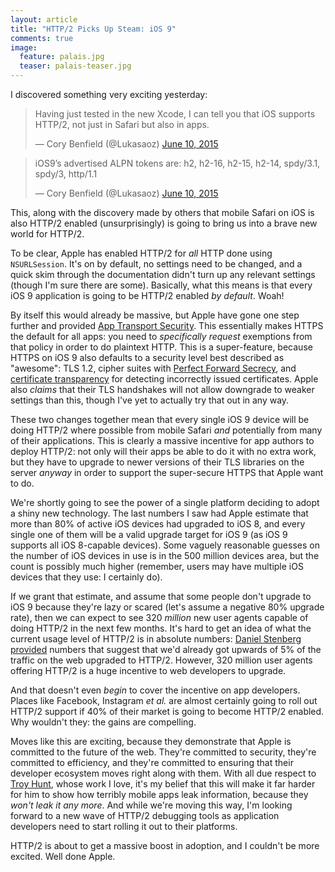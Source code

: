 ```yaml
---
layout: article
title: "HTTP/2 Picks Up Steam: iOS 9"
comments: true
image:
  feature: palais.jpg
  teaser: palais-teaser.jpg
---
```


I discovered something very exciting yesterday:

<blockquote class="twitter-tweet" lang="en"><p lang="en" dir="ltr">Having just tested in the new Xcode, I can tell you that iOS supports HTTP/2, not just in Safari but also in apps.</p>&mdash; Cory Benfield (@Lukasaoz) <a href="https://twitter.com/Lukasaoz/status/608672493713395712">June 10, 2015</a></blockquote>

<blockquote class="twitter-tweet" lang="en"><p lang="en" dir="ltr">iOS9’s advertised ALPN tokens are: h2, h2-16, h2-15, h2-14, spdy/3.1, spdy/3, http/1.1</p>&mdash; Cory Benfield (@Lukasaoz) <a href="https://twitter.com/Lukasaoz/status/608672611908874241">June 10, 2015</a></blockquote>
<script async src="//platform.twitter.com/widgets.js" charset="utf-8"></script>

This, along with the discovery made by others that mobile Safari on iOS is also HTTP/2 enabled (unsurprisingly) is going to bring us into a brave new world for HTTP/2.

To be clear, Apple has enabled HTTP/2 for *all* HTTP done using `NSURLSession`. It's on by default, no settings need to be changed, and a quick skim through the documentation didn't turn up any relevant settings (though I'm sure there are some). Basically, what this means is that every iOS 9 application is going to be HTTP/2 enabled *by default*. Woah!

By itself this would already be massive, but Apple have gone one step further and provided [App Transport Security](https://developer.apple.com/library/prerelease/ios/releasenotes/General/WhatsNewIniOS/Articles/iOS9.html). This essentially makes HTTPS the default for all apps: you need to *specifically request* exemptions from that policy in order to do plaintext HTTP. This is a super-feature, because HTTPS on iOS 9 also defaults to a security level best described as "awesome": TLS 1.2, cipher suites with [Perfect Forward Secrecy](https://en.wikipedia.org/wiki/Forward_secrecy), and [certificate transparency](http://www.certificate-transparency.org/) for detecting incorrectly issued certificates. Apple also *claims* that their TLS handshakes will not allow downgrade to weaker settings than this, though I've yet to actually try that out in any way.

These two changes together mean that every single iOS 9 device will be doing HTTP/2 where possible from mobile Safari *and* potentially from many of their applications. This is clearly a massive incentive for app authors to deploy HTTP/2: not only will their apps be able to do it with no extra work, but they have to upgrade to newer versions of their TLS libraries on the server *anyway* in order to support the super-secure HTTPS that Apple want to do.

We're shortly going to see the power of a single platform deciding to adopt a shiny new technology. The last numbers I saw had Apple estimate that more than 80% of active iOS devices had upgraded to iOS 8, and every single one of them will be a valid upgrade target for iOS 9 (as iOS 9 supports all iOS 8-capable devices). Some vaguely reasonable guesses on the number of iOS devices in use is in the 500 million devices area, but the count is possibly much higher (remember, users may have multiple iOS devices that they use: I certainly do).

If we grant that estimate, and assume that some people don't upgrade to iOS 9 because they're lazy or scared (let's assume a negative 80% upgrade rate), then we can expect to see 320 *million* new user agents capable of doing HTTP/2 in the next few months. It's hard to get an idea of what the current usage level of HTTP/2 is in absolute numbers: [Daniel Stenberg provided](http://daniel.haxx.se/blog/2015/03/31/the-state-and-rate-of-http2-adoption/) numbers that suggest that we'd already got upwards of 5% of the traffic on the web upgraded to HTTP/2. However, 320 million user agents offering HTTP/2 is a huge incentive to web developers to upgrade.

And that doesn't even *begin* to cover the incentive on app developers. Places like Facebook, Instagram *et al.* are almost certainly going to roll out HTTP/2 support if 40% of their market is going to become HTTP/2 enabled. Why wouldn't they: the gains are compelling.

Moves like this are exciting, because they demonstrate that Apple is committed to the future of the web. They're committed to security, they're committed to efficiency, and they're committed to ensuring that their developer ecosystem moves right along with them. With all due respect to [Troy Hunt](http://www.troyhunt.com/), whose work I love, it's my belief that this will make it far harder for him to show how terribly mobile apps leak information, because they *won't leak it any more*. And while we're moving this way, I'm looking forward to a new wave of HTTP/2 debugging tools as application developers need to start rolling it out to their platforms.

HTTP/2 is about to get a massive boost in adoption, and I couldn't be more excited. Well done Apple.
